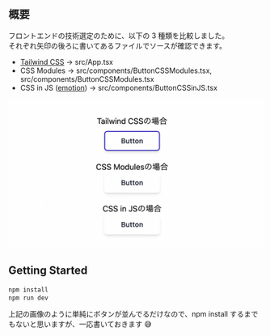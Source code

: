 ## 概要

フロントエンドの技術選定のために、以下の 3 種類を比較しました。  
それぞれ矢印の後ろに書いてあるファイルでソースが確認できます。

- [Tailwind CSS](https://tailwindcss.com/) → src/App.tsx
- CSS Modules
  → src/components/ButtonCSSModules.tsx, src/components/ButtonCSSModules.tsx
- CSS in JS ([emotion](https://emotion.sh/docs/introduction)) → src/components/ButtonCSSinJS.tsx

![overview.png](./overview.png)

## Getting Started

```
npm install
npm run dev
```

上記の画像のように単純にボタンが並んでるだけなので、npm install するまでもないと思いますが、一応書いておきます 😅
